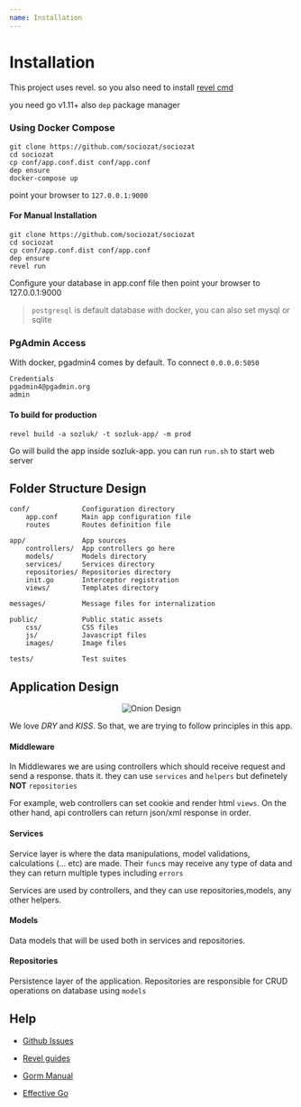 ```yaml
---
name: Installation
---
```


# Installation
This project uses revel. so you also need to install [revel cmd](https://github.com/revel/cmd)

you need go v1.11+
also `dep` package manager

### Using Docker Compose
``` 
git clone https://github.com/sociozat/sociozat
cd sociozat
cp conf/app.conf.dist conf/app.conf
dep ensure
docker-compose up
```
point your browser to `127.0.0.1:9000`

#### For Manual Installation
```
git clone https://github.com/sociozat/sociozat
cd sociozat
cp conf/app.conf.dist conf/app.conf
dep ensure
revel run
```
Configure your database in app.conf file then point your browser to 127.0.0.1:9000

> `postgresql` is default database with docker, you can also set mysql or sqlite 

### PgAdmin Access
With docker, pgadmin4 comes by default. To connect `0.0.0.0:5050` 
```
Credentials
pgadmin4@pgadmin.org
admin
```



#### To build for production
```
revel build -a sozluk/ -t sozluk-app/ -m prod
```

Go will build the app inside sozluk-app. you can run `run.sh` to start web server


## Folder Structure Design

    conf/             Configuration directory
        app.conf      Main app configuration file
        routes        Routes definition file

    app/              App sources
        controllers/  App controllers go here
        models/       Models directory
        services/     Services directory
        repositories/ Repositories directory
        init.go       Interceptor registration
        views/        Templates directory

    messages/         Message files for internalization

    public/           Public static assets
        css/          CSS files
        js/           Javascript files
        images/       Image files

    tests/            Test suites


## Application Design

<div align="center">

![Onion Design](asset/diagram.jpg)

</div>

We love *DRY* and *KISS*. So that, we are trying to follow principles in this app.

#### Middleware
In Middlewares we are using controllers which should receive request and send a response. thats it. they can use `services` and `helpers` but definetely **NOT** `repositories`

For example, web controllers can set cookie and render html `views`. On the other hand, api controllers can return json/xml response in order.

#### Services
Service layer is where the data manipulations, model validations, calculations (... etc) are made. Their `func`s may receive any type of data and they can return multiple types including `errors`

Services are used by controllers, and they can use repositories,models, any other helpers. 

#### Models
Data models that will be used both in services and repositories. 

#### Repositories
Persistence layer of the application. Repositories are responsible for CRUD operations on database using `models`


## Help
* [Github Issues](/issues)
* [Revel guides](http://revel.github.io/manual/index.html)

* [Gorm Manual](http://gorm.io/docs/index.html)

* [Effective Go](https://golang.org/doc/effective_go.html)
